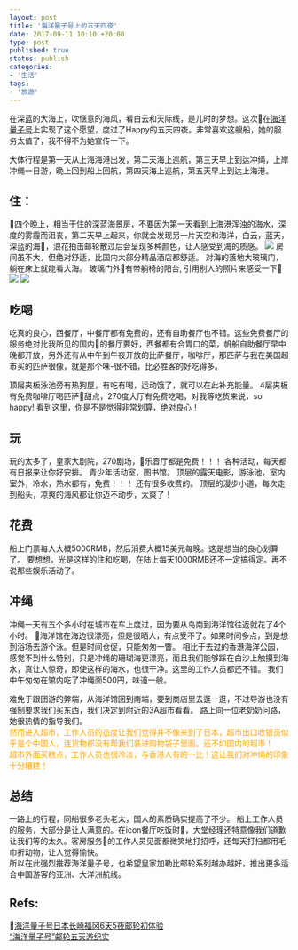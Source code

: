 ```yaml
---
layout: post
title: '海洋量子号上的五天四夜'
date: 2017-09-11 10:10 +20:00
type: post
published: true
status: publish
categories:
- '生活'
tags:
- '旅游'
---
```

<link rel="stylesheet" href="https://maxcdn.bootstrapcdn.com/font-awesome/4.7.0/css/font-awesome.min.css">

在深蓝的大海上，吹惬意的海风，看白云和天际线，是儿时的梦想。这次在[海洋量子号](http://www.rcclchina.com.cn/content/taste/ships/QN)上实现了这个愿望，度过了Happy的五天四夜。非常喜欢这艘船，她的服务太值了，我不得不为她宣传一下。

大体行程是第一天从上海海港出发，第二天海上巡航，第三天早上到达冲绳，上岸冲绳一日游，晚上回到船上回航，第四天海上巡航，第五天早上到达上海港。

## <i class="fa fa-thumbs-up" aria-hidden="true"></i> 住： ##  
四个晚上，相当于住的深蓝海景房，不要因为第一天看到上海港浑浊的海水，深度的雾霾而沮丧，第二天早上起来，你就会发现另一片天空和海洋，白云，蓝天，深蓝的海，浪花拍击邮轮散过后会呈现多种颜色，让人感受到海的质感。
![](https://img1.qunarzz.com/travel/d9/1611/ef/ea59e58aaff47cb5.jpg_r_680x453x95_f7ec0cba.jpg)
房间虽不大，但绝对舒适，比国内大部分精品酒店都舒适。
对海的落地大玻璃门，躺在床上就能看大海。
玻璃门外有带躺椅的阳台,
引用别人的照片来感受一下![](https://img1.qunarzz.com/travel/d9/1611/15/1b309172ebe8e2b5.jpg_r_680x453x95_a8ed0cb9.jpg)
![](https://img1.qunarzz.com/travel/d1/1611/eb/4a757e5965050db5.jpg_r_510x680x95_9a4c1bbb.jpg)

## <i class="fa fa-thumbs-up" aria-hidden="true"></i> 吃喝 ##
吃真的良心，西餐厅，中餐厅都有免费的，还有自助餐厅也不错。这些免费餐厅的服务绝对比我所见的国内的餐厅要好，西餐都有合胃口的菜，帆船自助餐厅早中晚都开放，另外还有从中午到午夜开放的比萨餐厅，咖啡厅，那匹萨与我在美国超市买的匹萨很像，就是那个味-很不错，比必胜客的好吃得多。

顶层夹板泳池旁有热狗屋，有吃有喝，运动饿了，就可以在此补充能量。
4层夹板有免费咖啡厅喝匹萨甜点，270度大厅有免费吃喝，对我等吃货来说，so happy!
看到这里，你是不是觉得非常划算，绝对良心！

## <i class="fa fa-thumbs-up" aria-hidden="true"></i> 玩 ##
玩的太多了，皇家大剧院，270剧场，乐音厅都是免费！！！
各种活动，每天都有日报来让你好安排。
青少年活动室，图书馆。
顶层的露天电影，游泳池，室内室外，冷水，热水都有，免费！！！
还有很多收费的。
顶层的漫步小道，每次走到船头，凉爽的海风都让你迈不动步，太爽了！

## 花费 ##
船上门票每人大概5000RMB，然后消费大概15美元每晚。这是想当的良心划算了。
要想想，光是这样的住和吃喝，在陆上每天1000RMB还不一定搞得定。再不说那些娱乐活动了。


## <i class="fa fa-thumbs-down" aria-hidden="true"></i> 冲绳 ##
冲绳一天有五个多小时在城市在车上度过，因为要从岛南到海洋馆往返就花了4个小时。
海洋馆在海边很漂亮，但是很晒人，有点受不了。如果时间多点，到是想到浴场去游个泳。但是时间仓促，只能匆匆一瞥。
相比于去过的香港海洋公园，感觉不到什么特别，只是冲绳的珊瑚海更漂亮，而且我们能够踩在白沙上触摸到海水，真让人惊奇，即使这样的海水，也很干净。这里的工作人员都还不错。
我们中午匆匆在馆内吃了冲绳面500円，味道一般。

难免于跟团游的弊端，从海洋馆回到南端，要到商店里去逛一逛，不过导游也没有强制要求我们买东西，我们决定到附近的3A超市看看。
路上向一位老奶奶问路，她很热情的指导我们。  
<font color='orange'>然而进入超市，工作人员的态度让我们觉得并不像来到了日本，超市出口收银员似乎是个中国人，连货物都没有帮我们装进购物袋子里面。还不如国内的超市！  
超市外面买糕点，工作人员也很冷淡，与香港人有的一比！这让我们对冲绳的印象十分糟糕！</font>

## <i class="fa fa-thumbs-up" aria-hidden="true"></i> 总结 ##
一路上的行程，同船很多老头老太，国人的素质确实提高了不少。
船上工作人员的服务，大部分是让人满意的。在icon餐厅吃饭时，大堂经理还特意像我们道歉让我们等的太久。客房服务的工作人员见面都微笑地打招呼，还每天打扫都用毛巾折动物，让人觉得愉快。  
所以在此强烈推荐海洋量子号，也希望皇家加勒比邮轮系列越办越好，推出更多适合中国游客的亚洲、大洋洲航线。

## Refs:  ##
[海洋量子号日本长崎福冈6天5夜邮轮初体验](http://travel.qunar.com/youji/6638543)  
[“海洋量子号”邮轮五天游纪实](http://go.zyoulun.com/youji/46)


